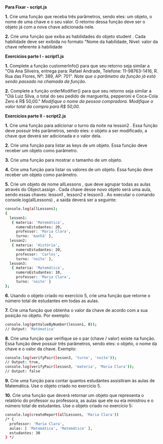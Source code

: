**Para Fixar - script.js**

**1.** Crie uma função que receba três parâmetros, sendo eles: um objeto, o nome de uma chave e o seu valor. O retorno dessa função deve ser o objeto já com a nova chave adicionada nele.

**2.** Crie uma função que exiba as habilidades do objeto student . Cada habilidade deve ser exibida no formato "Nome da habilidade, Nível: valor da chave referente à habilidade

**Exercicios parte I - script1.js**

**1.** Complete a função customerInfo() para que seu retorno seja similar a "Olá Ana Silveira, entrega para: Rafael Andrade, Telefone: 11-98763-1416, R. Rua das Flores, Nº: 389, AP: 701".
  _Note que o parâmetro da função já está sendo passado na chamada da função._

**2.** Complete a função orderModifier() para que seu retorno seja similar a "Olá Luiz Silva, o total do seu pedido de marguerita, pepperoni e Coca-Cola Zero é R$ 50,00."
  _Modifique o nome da pessoa compradora._
  _Modifique o valor total da compra para R$ 50,00._

**Exercicios parte II - script2.js**

**1.** Crie uma função para adicionar o turno da noite na lesson2 . Essa função deve possuir três parâmetros, sendo eles: o objeto a ser modificado, a chave que deverá ser adicionada e o valor dela.

**2.** Crie uma função para listar as keys de um objeto. Essa função deve receber um objeto como parâmetro.

**3.** Crie uma função para mostrar o tamanho de um objeto.

**4.** Crie uma função para listar os valores de um objeto. Essa função deve receber um objeto como parâmetro.

**5.** Crie um objeto de nome allLessons , que deve agrupar todas as aulas através do Object.assign . Cada chave desse novo objeto será uma aula, sendo essas chaves: lesson1 , lesson2 e lesson3 . Ao executar o comando console.log(allLessons) , a saída deverá ser a seguinte:
```sh
console.log(allLessons);
{
  lesson1:
   { materia: 'Matemática',
     numeroEstudantes: 20,
     professor: 'Maria Clara',
     turno: 'manhã' },
  lesson2:
   { materia: 'História',
     numeroEstudantes: 20,
     professor: 'Carlos',
     turno: 'noite' },
  lesson3:
   { materia: 'Matemática',
     numeroEstudantes: 10,
     professor: 'Maria Clara',
     turno: 'noite' }
};
```
**6.** Usando o objeto criado no exercício 5, crie uma função que retorne o número total de estudantes em todas as aulas.

**7.** Crie uma função que obtenha o valor da chave de acordo com a sua posição no objeto. Por exemplo:
```sh
console.log(getValueByNumber(lesson1, 0));
// Output: 'Matématica'
```

**8.** Crie uma função que verifique se o par (chave / valor) existe na função. Essa função deve possuir três parâmetros, sendo eles: o objeto, o nome da chave e o valor da chave. Exemplo:
```sh
console.log(verifyPair(lesson3, 'turno', 'noite'));
// Output: true,
console.log(verifyPair(lesson3, 'materia', 'Maria Clara'));
// Output: false
```

**9.** Crie uma função para contar quantos estudantes assistiram às aulas de Matemática. Use o objeto criado no exercício 5.

**10.** Crie uma função que deverá retornar um objeto que representa o relatório do professor ou professora, as aulas que ele ou ela ministrou e o número total de estudantes. Use o objeto criado no exercício 5:
```sh
console.log(createReport(allLessons, 'Maria Clara'))
/* {
  professor: 'Maria Clara',
  aulas: [ 'Matemática', 'Matemática' ],
  estudantes: 30
} */
```